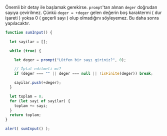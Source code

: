 Önemli bir detay ile başlamak gerekirse. `prompt`'tan alınan `deger` doğrudan sayıya çevirilmez. Çünkü `deger = +deger` gelen değerin boş karaktermi ( dur işareti ) yoksa 0 ( geçerli sayı ) olup olmadığını söyleyemez. Bu daha sonra yapılacaktır.


```js run demo
function sumInput() {
 
  let sayilar = [];

  while (true) {

    let deger = prompt("Lütfen bir sayı giriniz?", 0);

    // İptal edilmeli mi?
    if (deger === "" || deger === null || !isFinite(deger)) break;

    sayilar.push(+deger);
  }

  let toplam = 0;
  for (let sayi of sayilar) {
    toplam += sayi;
  }
  return toplam;
}

alert( sumInput() ); 
```
